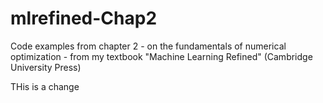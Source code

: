 # mlrefined-Chap2
Code examples from chapter 2 - on the fundamentals of numerical optimization - from my textbook "Machine Learning Refined" (Cambridge University Press)

THis is a change
